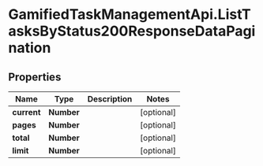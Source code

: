 # GamifiedTaskManagementApi.ListTasksByStatus200ResponseDataPagination

## Properties

Name | Type | Description | Notes
------------ | ------------- | ------------- | -------------
**current** | **Number** |  | [optional] 
**pages** | **Number** |  | [optional] 
**total** | **Number** |  | [optional] 
**limit** | **Number** |  | [optional] 


